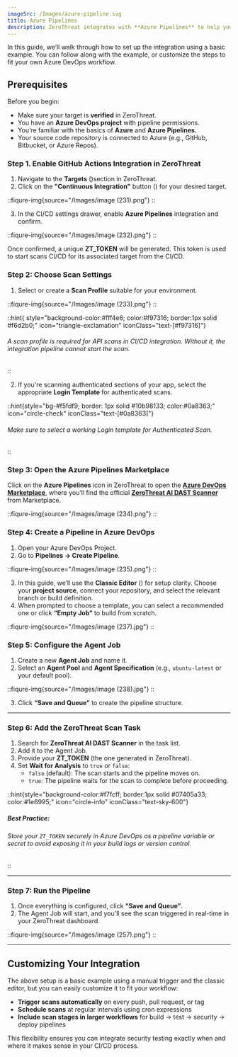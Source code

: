 ```yaml
---
imageSrc: /Images/azure-pipeline.svg
title: Azure Pipelines
description: ZeroThreat integrates with **Azure Pipelines** to help you automatically scan your applications for vulnerabilities as part of your CI/CD process. This ensures you catch security issues early, before code is deployed to production.
---
```





In this guide, we’ll walk through how to set up the integration using a basic example. You can follow along with the example, or customize the steps to fit your own Azure DevOps workflow.

## Prerequisites

Before you begin:

* Make sure your target is **verified** in ZeroThreat.
* You have an **Azure DevOps project** with pipeline permissions.
* You’re familiar with the basics of **Azure** and **Azure Pipelines.**
* Your source code repository is connected to Azure (e.g., GitHub, Bitbucket, or Azure Repos).

### Step 1. Enable GitHub Actions Integration in ZeroThreat

1. Navigate to the **Targets** (<img src="/Images/image (44).png " alt="" data-size="line">)section in ZeroThreat.
2. Click on the **"Continuous Integration"** button (<img src="/Images/image (218).png" alt="" data-size="line">) for your desired target.

::fiqure-img{source="/Images/image (231).png"}
::
<!-- <figure><img src="../../.gitbook/assets/image.png" alt="" width="563"><figcaption></figcaption></figure> -->

3. In the CI/CD settings drawer, enable **Azure Pipelines** integration and confirm.

::fiqure-img{source="/Images/image (232).png"}
::
<!-- <figure><img src="../../.gitbook/assets/image (1).png" alt="" width="563"><figcaption></figcaption></figure> -->

Once confirmed, a unique **ZT\_TOKEN** will be generated. This token is used to start scans CI/CD for its associated target from the CI/CD.

### Step 2: Choose Scan Settings

1. Select or create a **Scan Profile** suitable for your environment.

::fiqure-img{source="/Images/image (233).png"}
::
<!-- <figure><img src="../../.gitbook/assets/image (3).png" alt="" width="563"><figcaption></figcaption></figure> -->
::hint{ style="background-color:#fff4e6; color:#f97316; border:1px solid #f6d2b0;" icon="triangle-exclamation" iconClass="text-[#f97316]"}
###### A scan profile is required for API scans in CI/CD integration. Without it, the integration pipeline cannot start the scan.
::

2. If you're scanning authenticated sections of your app, select the appropriate **Login Template** for authenticated scans.

::hint{style="bg-#f5fdf9; border: 1px solid #10b98133; color:#0a8363;" icon="circle-check" iconClass="text-[#0a8363]"}
###### Make sure to select a working Login template for Authenticated Scan.
::

### Step 3: Open the Azure Pipelines Marketplace

Click on the **Azure Pipelines** icon in ZeroThreat to open the [**Azure DevOps Marketplace**](https://marketplace.visualstudio.com/), where you’ll find the official [**ZeroThreat AI DAST Scanner**](https://marketplace.visualstudio.com/items?itemName=ZeroThreatAIDASTScanner.zt-azure-devops) from Marketplace.

::fiqure-img{source="/Images/image (234).png"}
::
<!-- <figure><img src="../../.gitbook/assets/image (4).png" alt="" width="563"><figcaption></figcaption></figure> -->

### Step 4: Create a Pipeline in Azure DevOps

1. Open your Azure DevOps Project.
2. Go to **Pipelines → Create Pipeline**.

::fiqure-img{source="/Images/image (235).png"}
::
<!-- <figure><img src="../../.gitbook/assets/MicrosoftTeams-i
mage (8).png" alt="" width="563"><figcaption></figcaption></figure> -->

3. In this guide, we’ll use the **Classic Editor** (<img src="/Images/image (236).png" alt="" data-size="line" size="height:30px">) for setup clarity. Choose your **project source**, connect your repository, and select the relevant branch or build definition.
4. When prompted to choose a template, you can select a recommended one or click **“Empty Job”** to build from scratch.

::fiqure-img{source="/Images/image (237).jpg"}
::
<!-- <figure><img src="../../.gitbook/assets/c721b29e-5a92-4214-9ab4-e1194500a476.jpg" alt=""><figcaption></figcaption></figure> -->

### Step 5: Configure the Agent Job

1. Create a new **Agent Job** and name it.&#x20;
2. Select an **Agent Pool** and **Agent Specification** (e.g., `ubuntu-latest` or your default pool).

::fiqure-img{source="/Images/image (238).jpg"}
::
<!-- <figure><img src="../../.gitbook/assets/127afb04-a184-47c4-b991-5d6d6c496d73.jpg" alt="" width="563"><figcaption></figcaption></figure> -->

3. Click **“Save and Queue”** to create the pipeline structure.

***

### Step 6: Add the ZeroThreat Scan Task

1. Search for **ZeroThreat AI DAST Scanner** in the task list.
2. Add it to the Agent Job.
3. Provide your **ZT\_TOKEN** (the one generated in ZeroThreat).
4. Set **Wait for Analysis** to `true` or `false`:
   * `false` (default): The scan starts and the pipeline moves on.
   * `true`: The pipeline waits for the scan to complete before proceeding.


::hint{style="background-color:#f7fcff; border:1px solid #07405a33; color:#1e6995;" icon="circle-info" iconClass="text-sky-600"}
##### **Best Practice:**  
###### Store your `ZT_TOKEN` securely in Azure DevOps as a pipeline variable or secret to avoid exposing it in your build logs or version control.
::
***

### Step 7: Run the Pipeline

1. Once everything is configured, click **“Save and Queue”**.
2. The Agent Job will start, and you'll see the scan triggered in real-time in your ZeroThreat dashboard.

<!-- > 📸 _\[Screenshot Placeholder: Azure DevOps pipeline with ZeroThreat scanner running]_ -->

::fiqure-img{source="/Images/image (257).png"}
::
***

## Customizing Your Integration

The above setup is a basic example using a manual trigger and the classic editor, but you can easily customize it to fit your workflow:

* **Trigger scans automatically** on every push, pull request, or tag
* **Schedule scans** at regular intervals using cron expressions
* **Include scan stages in larger workflows** for build → test → security → deploy pipelines

This flexibility ensures you can integrate security testing exactly when and where it makes sense in your CI/CD process.
